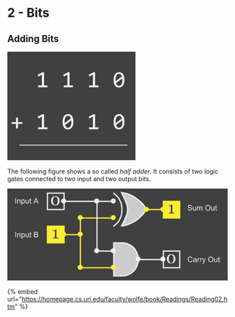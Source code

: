 # 2 - Bits

## Adding Bits

![](../.gitbook/assets/addition-example-step-1.png)

The following figure shows a so called _half adder_. It consists of two logic gates connected to two input and two output bits.

![](../.gitbook/assets/half-adder.png)

{% embed url="https://homepage.cs.uri.edu/faculty/wolfe/book/Readings/Reading02.htm" %}




